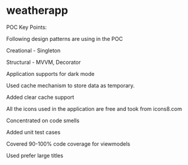 # weatherapp
POC
Key Points:

Following design patterns are using in the POC

Creational -  Singleton

Structural -  MVVM, Decorator

Application supports for dark mode

Used cache mechanism to store data as temporary.

Added clear cache support

All the icons used in the application are free and took from icons8.com

Concentrated on code smells

Added unit test cases

Covered 90-100% code coverage for viewmodels

Used prefer large titles 
